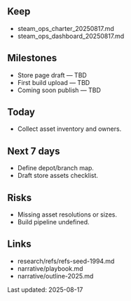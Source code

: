 
## Keep
- steam_ops_charter_20250817.md
- steam_ops_dashboard_20250817.md

## Milestones
- Store page draft — TBD
- First build upload — TBD
- Coming soon publish — TBD

## Today
- Collect asset inventory and owners.

## Next 7 days
- Define depot/branch map.
- Draft store assets checklist.

## Risks
- Missing asset resolutions or sizes.
- Build pipeline undefined.

## Links
- research/refs/refs-seed-1994\.md
- narrative/playbook\.md
- narrative/outline-2025\.md

Last updated: 2025-08-17
